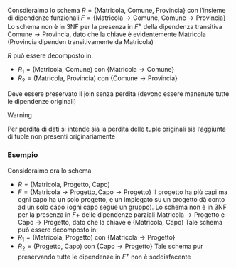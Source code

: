 Consdieraimo lo schema $R=\{\text{Matricola, Comune, Provincia}\}$ con l’insieme di dipendenze funzionali $F=\{\text{Matricola}\to \text{Comune, }\text{Comune}\to \text{Provincia}\}$
Lo schema non è in 3NF per la presenza in $F^+$ della dipendenza transitiva $\text{Comune}\to \text{Provincia}$, dato che la chiave è evidentemente $\text{Matricola}$ ($\text{Provincia}$ dipenden transitivamente da $\text{Matricola}$)

$R$ può essere decomposto in:
- $R_{1}=(\text{Matricola, Comune})$ con $\{\text{Matricola}\to \text{Comune}\}$
- $R_{2}=(\text{Matricola, Provincia})$ con $\{\text{Comune}\to \text{Provincia}\}$


Deve essere preservato il join senza perdita (devono essere manenute tutte le dipendenze originali)

>[!warning]
>Per perdita di dati si intende sia la perdita delle tuple originali sia l’aggiunta di tuple non presenti originariamente

### Esempio
Consideraimo ora lo schema 
- $R=(\text{Matricola, Progetto, Capo)}$ 
- $F=\{\text{Matricola}\to \text{Progetto}, \text{Capo}\to \text{Progetto}\}$
Il progetto ha più capi ma ogni capo ha un solo progetto, e un impiegato su un progetto  dà conto ad un solo capo (ogni capo segue un gruppo).
Lo schema non è in 3NF per la presenza in $F+$ delle dipendenze parziali $\text{Matricola}\to \text{Progetto}$ e $\text{Capo}\to \text{Progetto}$, dato che la chiave è $(\text{Matricola, Capo})$
Tale schema può essere decomposto in:
- $R_{1}=(\text{Matricola, Progetto})$ con $\{\text{Matricola} \to \text{Progetto}\}$
- $R_{2}=(\text{Progetto, Capo})$ con $\{\text{Capo}\to \text{Progetto}\}$
Tale schema pur preservando tutte le dipendenze in $F^+$ non è soddisfacente
